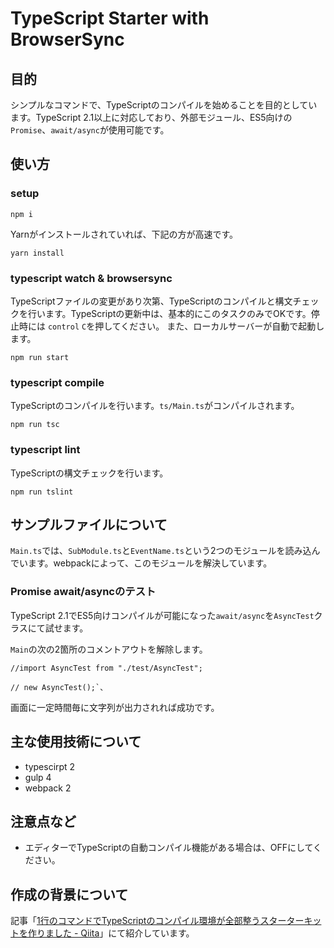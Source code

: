 # TypeScript Starter with BrowserSync
## 目的
シンプルなコマンドで、TypeScriptのコンパイルを始めることを目的としています。TypeScript 2.1以上に対応しており、外部モジュール、ES5向けの`Promise`、`await/async`が使用可能です。

## 使い方

### setup

```
npm i
```

Yarnがインストールされていれば、下記の方が高速です。

```
yarn install
```

### typescript watch & browsersync
TypeScriptファイルの変更があり次第、TypeScriptのコンパイルと構文チェックを行います。TypeScriptの更新中は、基本的にこのタスクのみでOKです。停止時には `control` `C`を押してください。 また、ローカルサーバーが自動で起動します。

```
npm run start
```

### typescript compile
TypeScriptのコンパイルを行います。`ts/Main.ts`がコンパイルされます。

```
npm run tsc
```


### typescript lint
TypeScriptの構文チェックを行います。

```
npm run tslint
```

## サンプルファイルについて
`Main.ts`では、`SubModule.ts`と`EventName.ts`という2つのモジュールを読み込んでいます。webpackによって、このモジュールを解決しています。

### Promise await/asyncのテスト
TypeScript 2.1でES5向けコンパイルが可能になった`await/async`を`AsyncTest`クラスにて試せます。

`Main`の次の2箇所のコメントアウトを解除します。

```
//import AsyncTest from "./test/AsyncTest";
```

```
// new AsyncTest();`、
```

画面に一定時間毎に文字列が出力されれば成功です。

## 主な使用技術について
- typescirpt 2
- gulp 4
- webpack 2

## 注意点など
- エディターでTypeScriptの自動コンパイル機能がある場合は、OFFにしてください。

## 作成の背景について
記事「[1行のコマンドでTypeScriptのコンパイル環境が全部整うスターターキットを作りました - Qiita](http://qiita.com/tonkotsuboy_com/items/12df280b1485d396c2ab)」にて紹介しています。

